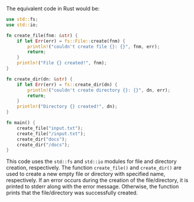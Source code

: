 The equivalent code in Rust would be:

```rust
use std::fs;
use std::io;

fn create_file(fnm: &str) {
    if let Err(err) = fs::File::create(fnm) {
        println!("couldn't create file {}: {}", fnm, err);
        return;
    }
    println!("File {} created!", fnm);
}

fn create_dir(dn: &str) {
    if let Err(err) = fs::create_dir(dn) {
        println!("couldn't create directory {}: {}", dn, err);
        return;
    }
    println!("Directory {} created!", dn);
}

fn main() {
    create_file("input.txt");
    create_file("/input.txt");
    create_dir("docs");
    create_dir("/docs");
}
```

This code uses the `std::fs` and `std::io` modules for file and directory creation, respectively. The function `create_file()` and `create_dir()` are used to create a new empty file or directory with specified name, respectively. If an error occurs during the creation of the file/directory, it is printed to stderr along with the error message. Otherwise, the function prints that the file/directory was successfully created.
